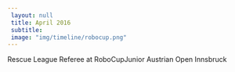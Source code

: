 ```yaml
--- 
 layout: null 
 title: April 2016 
 subtitle: 
 image: "img/timeline/robocup.png" 
--- 
```

Rescue League Referee at RoboCupJunior Austrian Open Innsbruck
